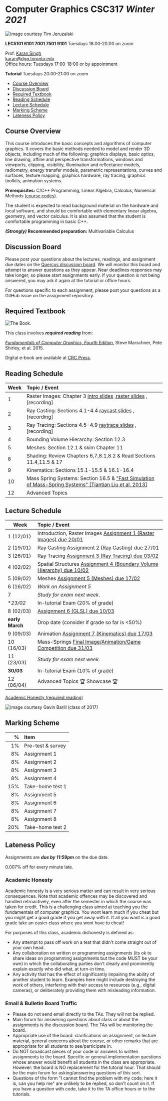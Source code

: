 # Computer Graphics CSC317 _Winter 2021_

![_image courtesy Tim Jeruzalski_](images/bunny-rigid-body.gif)

**LEC5101 6101 7001 7501 9101** Tuesdays 18:00-20:00 on zoom

Prof. [Karan Singh](http://www.dgp.toronto.edu/~karan/)  
karan@dgp.toronto.edu    
Office hours: Tuesdays 17:00-18:00 or by appointment

**Tutorial** Tuesdays 20:00-21:00 on zoom

- [Course Overview](#course-overview)
- [Discussion Board](#discussion-board)
- [Required Textbook](#required-textbook)
- [Reading Schedule](#reading-schedule)
- [Lecture Schedule](#lecture-schedule)
- [Marking Scheme](#marking-scheme)
- [Lateness Policy](#lateness-policy)

## Course Overview

This course introduces the basic concepts and algorithms of computer graphics.
It covers the basic methods needed to model and render 3D objects, including
much of the following: graphics displays, basic optics, line drawing, affine and
perspective transformations, windows and viewports, clipping, visibility,
illumination and reflectance models, radiometry, energy transfer models,
parametric representations, curves and surfaces, texture mapping, graphics
hardware, ray tracing, graphics toolkits, animation systems.

**Prerequisites:** C/C++ Programming, Linear Algebra, Calculus, Numerical
Methods ([course
codes](https://fas.calendar.utoronto.ca/course/csc317h1)).

The student is expected to read background material on the hardware and local
software, and should be comfortable with elementary linear algebra, geometry,
and vector calculus. It is also assumed that the student is comfortable
programming in basic C++.

**_(Strongly)_ Recommended preparation:** Multivariable Calculus

## Discussion Board

Please post your questions about the lectures, readings, and assignment due dates on the
[Quercus discussion
board](https://q.utoronto.ca/courses/196707/discussion_topics). We will monitor
this board and attempt to answer questions as they appear. Near deadlines
responses may take longer, so please start assignments early. If your question
is not being answered, you may ask it again at the tutorial or office hours.

For questions specific to each assignment, please post your questions as a GitHub issue
on the assignment repository.


## Required Textbook

![The Book.](https://www.cs.cornell.edu/~srm/fcg4/K22616_cover-300.jpg)

This class involves  **_required reading_** from:

[_Fundamentals of Computer Graphics, Fourth
Edition_](https://www.cs.cornell.edu/~srm/fcg4/), Steve Marschner, Pete Shirley,
et al. 2015.

Digital e-book are available at [CRC
Press](https://www.crcpress.com/Fundamentals-of-Computer-Graphics-Fourth-Edition/Marschner-Shirley/p/book/9781482229394).

## Reading Schedule

| Week | Topic / Event |
| ---- | :------------ |
| 1    | Raster Images: Chapter 3 [intro slides](https://github.com/karansher/317-lectures/lecture0.pdf) ,[raster slides](https://github.com/karansher/317-lectures/lecture1.pdf) , [recording]
| 2   | Ray Casting: Sections 4.1-4.4 [raycast slides](https://github.com/karansher/317-lectures/lecture2.pdf) , [recording]
| 3   | Ray Tracing: Sections 4.5-4.9 [raytrace slides](https://github.com/karansher/317-lectures/lecture3.pdf) ,  [recording]
| 4   | Bounding Volume Hierarchy: Section 12.3
| 5  | Meshes: Section 12.1 & skim Chapter 11
| 8  | Shading: Review Chapters 6,7,8.1,8.2 & Read Sections 11.4,11.5 & 17
| 9  | Kinematics: Sections 15.1-15.5 & 16.1-16.4
| 10  | Mass Spring Systems: Section 16.5 & ["Fast Simulation of Mass-Spring Systems" [Tiantian Liu et al. 2013]](http://graphics.berkeley.edu/papers/Liu-FSM-2013-11/Liu-FSM-2013-11.pdf)
| 12| Advanced Topics



## Lecture Schedule

| Week | Topic / Event |
| ---- | :------------ |
| 1 (12/01)  | Introduction, Raster Images [Assignment 1 (Raster Images) due 20/01](https://github.com/alecjacobson/computer-graphics-raster-images)
| 2 (19/01)    | Ray Casting [Assignment 2 (Ray Casting) due 27/01](https://github.com/alecjacobson/computer-graphics-ray-casting)
| 3 (26/01)   | Ray Tracing [Assignment 3 (Ray Tracing) due 03/02](https://github.com/alecjacobson/computer-graphics-ray-tracing)
| 4 (02/02)   | Spatial Structures [Assignment 4 (Boundary Volume Hierarchy) due 10/02](https://github.com/alecjacobson/computer-graphics-boundary-volume-hierarchy)
| 5  (09/02)  | Meshes [Assignment 5 (Meshes) due 17/02](https://github.com/alecjacobson/computer-graphics-meshes)
| 6  (16/02)  | _Work on Assignment 5_ |
| 7    | _Study for exam next week_.
| **23/02* | In-tutorial Exam (20% of grade)
| 8 (02/03)   | [Assignment 6 (GLSL) due 10/03]()
| **early March** | Drop date (consider if grade so far is <50%)
| 9  (09/03)  | Animation [Assignment 7 (Kinematics) due 17/03]()
| 10 (16/03)  | Mass-Springs [Final Image/Animation/Game Competition due 31/03]()
| 11 (23/03)  | _Study for exam next week_.
| **30/03** | In-tutorial Exam (10% of grade)
| 12 (06/04)  | Advanced Topics 🏆 Showcase 🏆 

[Academic Honesty (required reading)](#academic-honesty)

![_image courtesy Gavin Barill (class of 2017)_](images/gavin-barill-snowglobe.jpg)

## Marking Scheme

| % | Item |
| ----: | :-------------- |
| 1% | Pre-test & survey |
| 8% | Assignment 1 | 
| 8% | Assignment 2 | 
| 8% | Assignment 3 | 
| 8% | Assignment 4 | 
| 15% | Take-home test 1 |
| 8% | Assignment 5 | 
| 8% | Assignment 6 | 
| 8% | Assignment 7 | 
| 8% | Assignment 8 | 
| 20% | Take-home test 2 |

## Lateness Policy

Assignments are **_due by 11:59pm_** on the due date.

0.007% off for every minute late.

### Academic Honesty

Academic honesty is a very serious matter and can result in very serious
consequences. Note that academic offences may be discovered and handled
retroactively, even after the semester in which the course was taken for credit.
This is a challenging class aimed at teaching you the fundamentals of computer
graphics. You wont learn much if you cheat but you might get a good grade if you
get away with it. If all you want is a good grade take an easier class where you
wont have to cheat!

For purposes of this class, academic dishonesty is defined as:

- Any attempt to pass off work on a test that didn't come straight out of your
  own head.
- Any collaboration on written or programming assignments (its ok to share ideas
  on programming assignments but the code MUST be your own) in which the
  collaborating parties don't clearly and prominently explain exactly who did
  what, at turn-in time.
- Any activity that has the effect of significantly impairing the ability of
  another student to learn. Examples here might include destroying the work of
  others, interfering with their access to resources (e.g., digital cameras), or
  deliberately providing them with misleading information.

### Email & Bulletin Board Traffic

- Please do not send email directly to the TAs. They will not be replied.
- Main forum for answering questions about class or about the assignments is the
  discussion board. The TAs will be monitoring the board.
- Appropriate use of the board: clarifications on assignment, on lecture
  material, general concerns about the course, or other remarks that are
  appropriate for all students to see/participate in.
- Do NOT broadcast pieces of your code or answers to written assignments to the
  board. Specific or general implementation questions whose answer
  would benefit all students in the class are appropriate. However: the
  board is NO replacement for the tutorial hour. That should be the main forum
  for asking/answering questions of this sort.
- Questions of the form "I cannot find the problem with my code; here it is, can
  you help me" are unlikely to be replied, so don't count on it. If you have a
  question with code, take it to the TA office hours or to the tutorials.

</article>
